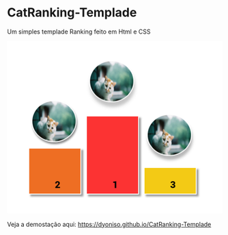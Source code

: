 # CatRanking-Templade

Um simples templade Ranking feito em Html e CSS

![preview](https://github.com/Dyoniso/CatRanking-Templade/blob/main/preview.png?raw=true)

Veja a demostação aqui: https://dyoniso.github.io/CatRanking-Templade
